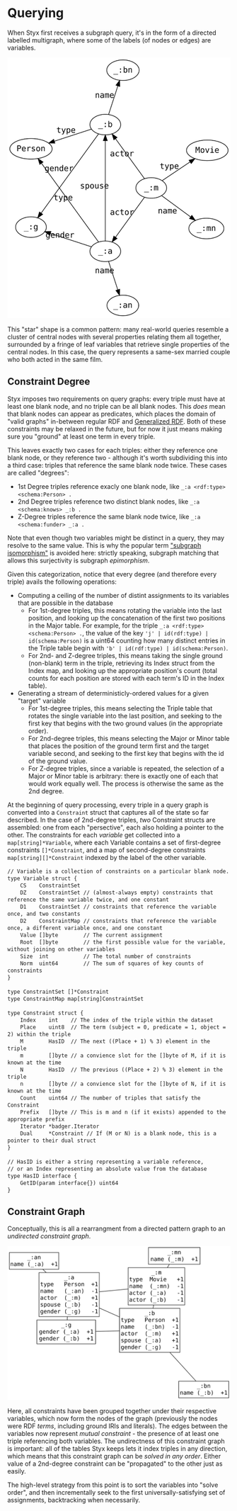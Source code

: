 # Querying

When Styx first receives a subgraph query, it's in the form of a directed labelled multigraph, where some of the labels (of nodes or edges) are variables.

![](query.svg)

This "star" shape is a common pattern: many real-world queries resemble a cluster of central nodes with several properties relating them all together, surrounded by a fringe of leaf variables that retrieve single properties of the central nodes. In this case, the query represents a same-sex married couple who both acted in the same film.

## Constraint Degree

Styx imposes two requirements on query graphs: every triple must have at least one blank node, and no triple can be all blank nodes. This _does_ mean that blank nodes can appear as predicates, which places the domain of "valid graphs" in-between regular RDF and [Generalized RDF](https://www.w3.org/TR/rdf11-concepts/#section-generalized-rdf). Both of these constraints may be relaxed in the future, but for now it just means making sure you "ground" at least one term in every triple.

This leaves exactly two cases for each triples: either they reference one blank node, or they reference two - although it's worth subdividing this into a third case: triples that reference the same blank node twice. These cases are called "degrees":

- 1st Degree triples reference exacly one blank node, like `_:a <rdf:type> <schema:Person> .`
- 2nd Degree triples reference two distinct blank nodes, like `_:a <schema:knows> _:b .`
- Z-Degree triples reference the same blank node twice, like `_:a <schema:funder> _:a .`

Note that even though two variables might be distinct in a query, they may resolve to the same value. This is why the popular term ["subgraph isomorphism"](https://en.wikipedia.org/wiki/Subgraph_isomorphism_problem) is avoided here: strictly speaking, subgraph matching that allows this surjectivity is subgraph _epimorphism_.

Given this categorization, notice that every degree (and therefore every triple) avails the following operations:

- Computing a ceiling of the number of distint assignments to its variables that are possible in the database
  - For 1st-degree triples, this means rotating the variable into the last position, and looking up the concatenation of the first two positions in the Major table. For example, for the triple `_:a <rdf:type> <schema:Person> .`, the value of the key `'j' | id(rdf:type) | id(schema:Person)` is a uint64 counting how many distinct entries in the Triple table begin with `'b' | id(rdf:type) | id(schema:Person)`.
  - For 2nd- and Z-degree triples, this means taking the single ground (non-blank) term in the triple, retrieving its Index struct from the Index map, and looking up the appropriate position's count (total counts for each position are stored with each term's ID in the Index table).
- Generating a stream of deterministicly-ordered values for a given "target" variable
  - For 1st-degree triples, this means selecting the Triple table that rotates the single variable into the last position, and seeking to the first key that begins with the two ground values (in the appropriate order).
  - For 2nd-degree triples, this means selecting the Major or Minor table that places the position of the ground term first and the target variable second, and seeking to the first key that begins with the id of the ground value.
  - For Z-degree triples, since a variable is repeated, the selection of a Major or Minor table is arbitrary: there is exactly one of each that would work equally well. The process is otherwise the same as the 2nd degree.

At the beginning of query processing, every triple in a query graph is converted into a `Constraint` struct that captures all of the state so far described. In the case of 2nd-degree triples, _two_ Constraint structs are assembled: one from each "persective", each also holding a pointer to the other. The constraints for each _variable_ get collected into a `map[string]*Variable`, where each Variable contains a set of first-degree constraints `[]*Constraint`, and a map of second-degree constraints `map[string][]*Constraint` indexed by the label of the other variable.

```golang
// Variable is a collection of constraints on a particular blank node.
type Variable struct {
	CS    ConstraintSet
	DZ    ConstraintSet // (almost-always empty) constraints that reference the same variable twice, and one constant
	D1    ConstraintSet // constraints that reference the variable once, and two constants
	D2    ConstraintMap // constraints that reference the variable once, a different variable once, and one constant
	Value []byte        // The current assignment
	Root  []byte        // the first possible value for the variable, without joining on other variables
	Size  int           // The total number of constraints
	Norm  uint64        // The sum of squares of key counts of constraints
}

type ConstraintSet []*Constraint
type ConstraintMap map[string]ConstraintSet

type Constraint struct {
	Index    int    // The index of the triple within the dataset
	Place    uint8  // The term (subject = 0, predicate = 1, object = 2) within the triple
	M        HasID  // The next ((Place + 1) % 3) element in the triple
	m        []byte // a convience slot for the []byte of M, if it is known at the time
	N        HasID  // The previous ((Place + 2) % 3) element in the triple
	n        []byte // a convience slot for the []byte of N, if it is known at the time
	Count    uint64 // The number of triples that satisfy the Constraint
	Prefix   []byte // This is m and n (if it exists) appended to the appropriate prefix
	Iterator *badger.Iterator
	Dual     *Constraint // If (M or N) is a blank node, this is a pointer to their dual struct
}

// HasID is either a string representing a variable reference,
// or an Index representing an absolute value from the database
type HasID interface {
	GetID(param interface{}) uint64
}
```

## Constraint Graph

Conceptually, this is all a rearrangment from a directed pattern graph to an _undirected constraint graph_.

![](variable.svg)

Here, all constraints have been grouped together under their respective variables, which now form the nodes of the graph (previously the nodes were RDF _terms_, including ground IRIs and literals). The edges between the variables now represent _mutual constraint_ - the presence of at least one triple referencing both variables. The undirectness of this constraint graph is important: all of the tables Styx keeps lets it index triples in any direction, which means that this constraint graph can be _solved in any order_. Either value of a 2nd-degree constraint can be "propagated" to the other just as easily.

The high-level strategy from this point is to sort the variables into "solve order", and then incrementally seek to the first universally-satisfying set of assignments, backtracking when necessarily.
